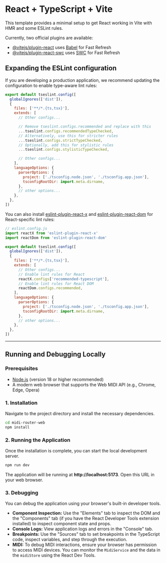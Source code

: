 # React + TypeScript + Vite

This template provides a minimal setup to get React working in Vite with HMR and some ESLint rules.

Currently, two official plugins are available:

- [@vitejs/plugin-react](https://github.com/vitejs/vite-plugin-react/blob/main/packages/plugin-react) uses [Babel](https://babeljs.io/) for Fast Refresh
- [@vitejs/plugin-react-swc](https://github.com/vitejs/vite-plugin-react/blob/main/packages/plugin-react-swc) uses [SWC](https://swc.rs/) for Fast Refresh

## Expanding the ESLint configuration

If you are developing a production application, we recommend updating the configuration to enable type-aware lint rules:

```js
export default tseslint.config([
  globalIgnores(['dist']),
  {
    files: ['**/*.{ts,tsx}'],
    extends: [
      // Other configs...

      // Remove tseslint.configs.recommended and replace with this
      ...tseslint.configs.recommendedTypeChecked,
      // Alternatively, use this for stricter rules
      ...tseslint.configs.strictTypeChecked,
      // Optionally, add this for stylistic rules
      ...tseslint.configs.stylisticTypeChecked,

      // Other configs...
    ],
    languageOptions: {
      parserOptions: {
        project: ['./tsconfig.node.json', './tsconfig.app.json'],
        tsconfigRootDir: import.meta.dirname,
      },
      // other options...
    },
  },
])
```

You can also install [eslint-plugin-react-x](https://github.com/Rel1cx/eslint-react/tree/main/packages/plugins/eslint-plugin-react-x) and [eslint-plugin-react-dom](https://github.com/Rel1cx/eslint-react/tree/main/packages/plugins/eslint-plugin-react-dom) for React-specific lint rules:

```js
// eslint.config.js
import reactX from 'eslint-plugin-react-x'
import reactDom from 'eslint-plugin-react-dom'

export default tseslint.config([
  globalIgnores(['dist']),
  {
    files: ['**/*.{ts,tsx}'],
    extends: [
      // Other configs...
      // Enable lint rules for React
      reactX.configs['recommended-typescript'],
      // Enable lint rules for React DOM
      reactDom.configs.recommended,
    ],
    languageOptions: {
      parserOptions: {
        project: ['./tsconfig.node.json', './tsconfig.app.json'],
        tsconfigRootDir: import.meta.dirname,
      },
      // other options...
    },
  },
])
```

---

## Running and Debugging Locally

### Prerequisites
- [Node.js](https://nodejs.org/) (version 18 or higher recommended)
- A modern web browser that supports the Web MIDI API (e.g., Chrome, Edge, Opera)

### 1. Installation
Navigate to the project directory and install the necessary dependencies.
```bash
cd midi-router-web
npm install
```

### 2. Running the Application
Once the installation is complete, you can start the local development server.
```bash
npm run dev
```
The application will be running at **http://localhost:5173**. Open this URL in your web browser.

### 3. Debugging
You can debug the application using your browser's built-in developer tools.

- **Component Inspection:** Use the "Elements" tab to inspect the DOM and the "Components" tab (if you have the React Developer Tools extension installed) to inspect component state and props.
- **Console Logs:** View application logs and errors in the "Console" tab.
- **Breakpoints:** Use the "Sources" tab to set breakpoints in the TypeScript code, inspect variables, and step through the execution.
- **MIDI:** To debug MIDI interactions, ensure your browser has permission to access MIDI devices. You can monitor the `MidiService` and the data in the `midiStore` using the React Dev Tools.